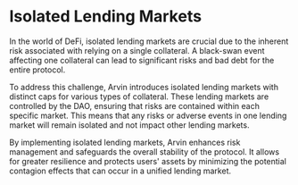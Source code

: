 # Isolated Lending Markets

In the world of DeFi, isolated lending markets are crucial due to the inherent risk associated with relying on a single collateral. A black-swan event affecting one collateral can lead to significant risks and bad debt for the entire protocol.

To address this challenge, Arvin introduces isolated lending markets with distinct caps for various types of collateral. These lending markets are controlled by the DAO, ensuring that risks are contained within each specific market. This means that any risks or adverse events in one lending market will remain isolated and not impact other lending markets.

By implementing isolated lending markets, Arvin enhances risk management and safeguards the overall stability of the protocol. It allows for greater resilience and protects users' assets by minimizing the potential contagion effects that can occur in a unified lending market.
